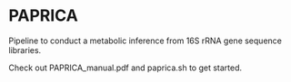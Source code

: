 # PAPRICA
Pipeline to conduct a metabolic inference from 16S rRNA gene sequence libraries.

Check out PAPRICA_manual.pdf and paprica.sh to get started.
